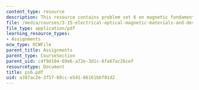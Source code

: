 ```yaml
---
content_type: resource
description: This resource contains problem set 6 on magnetic fundamentals.
file: /media/courses/3-15-electrical-optical-magnetic-materials-and-devices-fall-2006/a387ac2e3f5760cce54166161bbf81d2_ps6.pdf
file_type: application/pdf
learning_resource_types:
- Assignments
ocw_type: OCWFile
parent_title: Assignments
parent_type: CourseSection
parent_uid: c4f9d104-69e6-a72e-3d1c-6fa67ac26cef
resourcetype: Document
title: ps6.pdf
uid: a387ac2e-3f57-60cc-e541-66161bbf81d2
---
```

